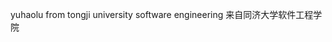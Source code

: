 yuhaolu from tongji university software engineering
来自同济大学软件工程学院

<!---
lyh-work/lyh-work is a ✨ special ✨ repository because its `README.md` (this file) appears on your GitHub profile.
You can click the Preview link to take a look at your changes.
--->
